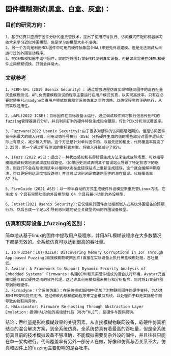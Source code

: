 ## 固件模糊测试(黑盒、白盒、灰盒)：
### 目前的研究方向：
    1、基于仿真并应用于固件分析的重托管技术，提出了使用符号执行、访问模式匹配和机器学习技术来学习近似外围模型，但是学习的模型大多不准确。
    2、另一个方向是利用MCU固件中可用的硬件抽象层(HAL)来避免外设建模。但是无法测试从未运行过的外围驱动程序。
    3、在QEMU模拟器中运行固件，同时将外围I/O操作转发到真实设备，但是如果需要在QEMU和硬件之间频繁切换，开销会非常大。
### 文献参考
    1、FIRM-AFL（2019 Usenix Security）: 通过增强进程仿真实现物联网固件的高吞吐量灰盒模糊测试，AFL负责要模糊测试的程序主要运行在用户模式仿真，以实现高效率。只有在必要时使用Firmadyne负责用户模式仿真和全系统仿真之间的切换，以确保程序的正确执行，从而实现通用性。
    
    2、μAFL(2022 ICSE)：目标固件在目标设备上运行，通过调试软件狗将执行信息传到PC的fuzzing管理器进行分析，并且利用ETM的硬件特性生成指令跟踪，传到PC以分析测试覆盖率。
    
    3、Fuzzware(2022 Usenix Security):由于很多对硬件的访问都是短期的，但是访问固件会带来很大的输入开销，利用动态符号执行（DSE）分析硬件生成的值的哪些部分对固件逻辑实际上有意义，减少输入开销。这个方法是针对单片固件的，与最先进的相比，代码覆盖率提高了3.25倍，第一个通过所有测试的重托管方案。将输入开销减少了95%。
    
    4、IFuzz（2022 ASE）：提出了一种状态感知和有界错误生成方法来生成故障场景，可以指导模糊测试有效地测试深度错误路径。（如果历史测试表明某个错误站点导致了特定状态下的崩溃，则我们不会在后续测试中以相同状态在此错误站点上重新生成错误，这个就会缓解早期崩溃，可以更好到达深度错误路径）并且可以识别闭源物联网固件的潜在错误。代码覆盖率67.3%。
    
    5、FirmGuide（2021 ASE）：以一种半自动的方式生成硬件外设模型来重托管Linux内核，它生成 9 个具有完整功能的外设模型和 64 个具有最小功能的外设模型。
    
    6、Jetset(2021 Usenix Security):它仅使用其固件自动推断嵌入式系统外围设备的预期行为，然后合成一个足以引导到感兴趣的安全关键型代码的外围设备模型。
 
### 仿真和实际设备上fuzzing的区别：
简单地从基于linux的固件中提取用户级程序，并用AFL模糊该程序在大多数情况下都是无效的。全系统仿真可以达到很高的吞吐量。
    
    1、IoTFuzzer：IOTFUZZER: Discovering Memory Corruptions in IoT Through App-based Fuzzing(直接模糊物联网固件)直接在实际设备上执行黑盒模糊处理，吞吐量低。
    2、Avatar: A Framework to Support Dynamic Security Analysis of Embedded Systems’ Firmwares：构建QEMU和真实硬件组成的混合执行环境，Avatar充当模拟器与真实硬件之间的软件代理，这允许其利用模拟器来执行和分析指令，同时将I/O操作引导到物理硬件。
    3、Firmadyne：(全系统仿真)：在系统模式QEMU中添加了对物联网固件的硬件支持，为ARM和MIPS架构提供支持。通过修改内核和驱动程序来完全模拟系统，以处理由于缺乏实际硬件而导致的物联网异常。
    4、HALucinator: Firmware Re-hosting Through Abstraction Layer Emulation：提供HAL功能的高级替代品（称为“HLE”），使硬件与固件脱钩，
结论：吞吐量是影响模糊效果的关键因素。从直接模糊物联网设备，软硬件仿真相结合的混合解决方案，到全系统仿真，全系统仿真有着最高的吞吐量，但是全系统仿真目前的技术模拟设备不够准确，不能模拟需要复杂外设的固件，并且往往只能在单一架构进行。代码覆盖率有另外一部分人在做，好像和仿真与否关系不大，仿真和固件上的fuzzing主要影响的是吞吐率。
